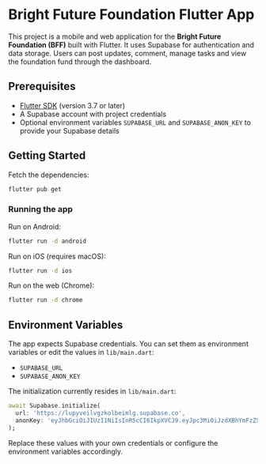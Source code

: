 # Bright Future Foundation Flutter App

This project is a mobile and web application for the **Bright Future Foundation (BFF)** built with Flutter. It uses Supabase for authentication and data storage. Users can post updates, comment, manage tasks and view the foundation fund through the dashboard.

## Prerequisites

- [Flutter SDK](https://docs.flutter.dev/get-started/install) (version 3.7 or later)
- A Supabase account with project credentials
- Optional environment variables `SUPABASE_URL` and `SUPABASE_ANON_KEY` to provide your Supabase details

## Getting Started

Fetch the dependencies:

```bash
flutter pub get
```

### Running the app

Run on Android:

```bash
flutter run -d android
```

Run on iOS (requires macOS):

```bash
flutter run -d ios
```

Run on the web (Chrome):

```bash
flutter run -d chrome
```

## Environment Variables

The app expects Supabase credentials. You can set them as environment variables or edit the values in `lib/main.dart`:

- `SUPABASE_URL`
- `SUPABASE_ANON_KEY`

The initialization currently resides in `lib/main.dart`:

```dart
await Supabase.initialize(
  url: 'https://lupyveilvgzkolbeimlg.supabase.co',
  anonKey: 'eyJhbGciOiJIUzI1NiIsInR5cCI6IkpXVCJ9.eyJpc3MiOiJzdXBhYmFzZSIsInJlZiI6Imx1cHl2ZWlsdmd6a29sYmVpbWxnIiwicm9sZSI6InNlcnZpY2Vfcm9sZSIsImlhdCI6MTc0MjQ3OTc2MiwiZXhwIjoyMDU4MDU1NzYyfQ.v581oYh0hMCO7daGEZW_pcAgq32vpT3vQ5U445A0nek',
);
```

Replace these values with your own credentials or configure the environment variables accordingly.
